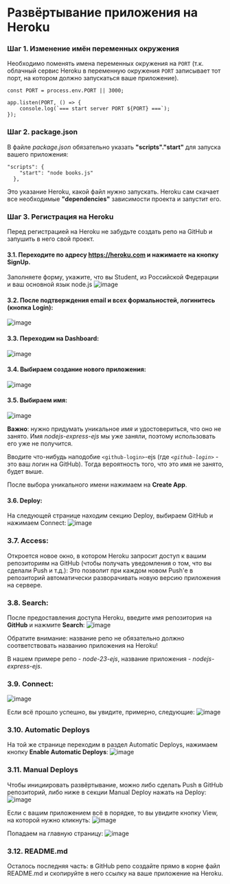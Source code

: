 # Развёртывание приложения на Heroku

### Шаг 1. Изменение имён переменных окружения

Необходимо поменять имена переменных окружения на `PORT` (т.к. облачный сервис Heroku в переменную окружения `PORT` записывает тот порт, на котором должно запускаться ваше приложение).

```node
const PORT = process.env.PORT || 3000;

app.listen(PORT, () => {
    console.log(`=== start server PORT ${PORT} ===`);
});
```


### Шаг 2. package.json

В файле *package.json* обязательно указать **"scripts"."start"** для запуска вашего приложения:

```node
"scripts": {
    "start": "node books.js"
  },
```

Это указание Heroku, какой файл нужно запускать. Heroku сам скачает все необходимые  **"dependencies"** зависимости проекта и запустит его.

### Шаг 3. Регистрация на Heroku
Перед регистрацией на Heroku не забудьте создать репо на GitHub и запушить в него свой проект.

#### 3.1. Переходите по адресу https://heroku.com и нажимаете на кнопку SignUp.
Заполняете форму, укажите, что вы Student, из Российской Федерации и ваш основной язык node.js
![image](https://user-images.githubusercontent.com/31243887/97407529-9e447f80-191c-11eb-8921-01adc2492f24.png)

#### 3.2. После подтверждения email и всех формальностей, логинитесь (кнопка Login):

![image](https://user-images.githubusercontent.com/31243887/97407640-c7651000-191c-11eb-97c2-5b7301bf6dd5.png)


#### 3.3. Переходим на Dashboard:
![image](https://user-images.githubusercontent.com/31243887/97407651-cd5af100-191c-11eb-92ac-cd05e412203a.png)

#### 3.4. Выбираем создание нового приложения:
![image](https://user-images.githubusercontent.com/31243887/97407668-d3e96880-191c-11eb-9100-d2257feb3c6b.png)

#### 3.5. Выбираем имя:
![image](https://user-images.githubusercontent.com/31243887/97416287-0f3d6480-1928-11eb-88df-da0c665fad79.png)

**Важно**: нужно придумать уникальное *имя* и удостовериться, что оно не занято. Имя *nodejs-express-ejs* мы уже заняли, поэтому использовать его уже не получится.

Вводите что-нибудь наподобие `<github-login>`-ejs (где *`<github-login>`* - это ваш логин на GitHub). Тогда вероятность того, что это имя не занято, будет выше.

После выбора уникального имени нажимаем на **Create App**.

#### 3.6. Deploy:
На следующей странице находим секцию Deploy, выбираем GitHub и нажимаем Connect:
![image](https://user-images.githubusercontent.com/31243887/97416642-82df7180-1928-11eb-9312-3721db63386c.png)

### 3.7. Access:
Откроется новое окно, в котором Heroku запросит доступ к вашим репозиториям на GitHub (чтобы получать уведомления о том, что вы сделали Push и т.д.):
Это позволит при каждом новом Push'е в репозиторий автоматически разворачивать новую версию приложения на сервере.

### 3.8. Search:
После предоставления доступа Heroku, введите имя репозитория на **GitHub** и нажмите **Search**:
![image](https://user-images.githubusercontent.com/31243887/97417470-8e7f6800-1929-11eb-8e66-ea0ed6ed1b24.png)

Обратите внимание: название репо не обязательно должно соответствовать названию приложения на Heroku!

В нашем примере репо - *node-23-ejs*, название приложения - *nodejs-express-ejs*.

### 3.9. Connect:
![image](https://user-images.githubusercontent.com/31243887/97419192-97713900-192b-11eb-8d4e-15aa3d733e96.png)

Если всё прошло успешно, вы увидите, примерно, следующие:
![image](https://user-images.githubusercontent.com/31243887/97419387-d1423f80-192b-11eb-9175-368beda8fe5a.png)



### 3.10. Automatic Deploys
На той же странице переходим в раздел Automatic Deploys,  нажимаем кнопку **Enable Automatic Deploys**: 
![image](https://user-images.githubusercontent.com/31243887/97419699-3007b900-192c-11eb-841b-17f5a643b1d2.png)



### 3.11. Manual Deploys
Чтобы инициировать развёртывание, можно либо сделать Push в GitHub репозиторий, либо ниже в секции Manual Deploy нажать на Deploy: 
![image](https://user-images.githubusercontent.com/31243887/97420273-ebc8e880-192c-11eb-8c8a-bcbb7195577b.png)

Если с вашим приложением всё в порядке, то вы увидите кнопку View, на которой нужно кликнуть:
![image](https://user-images.githubusercontent.com/31243887/97421116-f2a42b00-192d-11eb-8478-0e86f60cf168.png)

Попадаем на главную страницу:
![image](https://user-images.githubusercontent.com/31243887/97424443-8d9f0400-1932-11eb-87eb-baca038946ab.png)


### 3.12. README.md
Осталось последняя часть: в GitHub репо создайте прямо в корне файл README.md и скопируйте в него ссылку на ваше приложение на Heroku.
